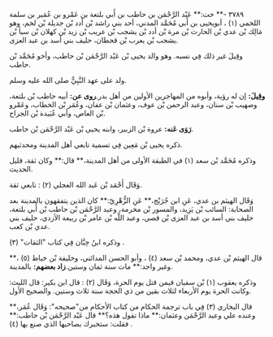 ٣٧٨٩ -** خت:** عَبْد الرَّحْمَن بن حاطب بن أَبي بلتعة بن عَمْرو بن عُمَير بن سلمة اللخمي (١) ، أبويحيى بن أَبي مُحَمَّد المدني، أحد بني راشد بْن أدد بْن جديلة بْن لخم، وهو مَالِك بْن عدي بْن الحارث بْن مرة بْن أدد بْن يشجب بْن عريب بْن زيد بْن كهلان بْن سبأ بْن يشجب بْن يعرب بْن قحطان، حليف بني أسد بن عبد العزى.

وقِيلَ غير ذلك فِي نسبه. وهو والد يحيى بْن عَبْد الرَّحْمَن بْن حاطب، وأخو مُحَمَّد بْن حاطب.

ولد على عهد النَّبِيُّ صلى الله عليه وسلم.

**وقِيلَ:** إن له رؤية، وأبوه من المهاجرين الأولين من أهل بدر.**روى عن:** أبيه حاطب بْن بلتعة، وصهيب بْن سنان، وعبد الرحمن بْن عوف، وعثمان بْن عفان، وعُمَر بْن الخطاب، وعَمْرو بْن العاص، وأبي عُبَيدة بْن الجراح.

**رَوَى عَنه:** عروة بْن الزبير، وابنه يحيى بْن عَبْد الرَّحْمَن بْن حاطب.

ذكره يحيى بْن مَعِين فِي تسمية تابعي أهل المدينة ومحدثيهم.

وذكره مُحَمَّد بْن سعد (١) في الطبقة الأولى من أهل المدينة،** قال:** وكان ثقة، قليل الحديث.

وَقَال أَحْمَد بْن عَبد الله العجلي (٢) : تابعي ثقة.

وَقَال الهيثم بن عدي، عَنِ ابن جُرَيْج،** عَنِ الزُّهْرِيّ:** كان الذين يتفقهون بالمدينة بعد الصحابة: السائب بْن يَزِيد، والمسور بْن مخرمة، وعبد الرَّحْمَن بْن حاطب بْن أَبي بلتعة، حليف بني أسد بن عبد العزى بْن قصي، وعبد اللَّه بْن عامر بْن ربيعة الأزدي، حليف بني عدي بْن كعب.

وذكره ابنُ حِبَّان فِي كتاب "الثقات" (٣) .

قال الهيثم بْن عدي، ومحمد بْن سعد (٤) ، وأبو الحسن المدائني، وخليفة بْن خياط (٥) ،** وغير واحد:** مات سنة ثمان وستين.**زاد بعضهم:** بالمدينة.

وذكره يعقوب (١) بْن سفيان فيمن قتل يوم الحرة، وَقَال (٢) : قال ابن بكير: قال الليث: وكانت الحرة يوم الأربعاء لثلاث بقين من ذي الحجة سنة ثلاث وستين. والصحيح الأول.

قال البخاري (٣) فِي باب ترجمة الحكام من كتاب الأحكام من"صحيحه": وَقَال عُمَر،** وعنده علي وعبد الرَّحْمَن وعثمان:** ماذا تقول هذه؟** قال عَبْد الرَّحْمَن بْن حاطب:** فقلت: ستخبرك بصاحبها الذي صنع بها (٤) .